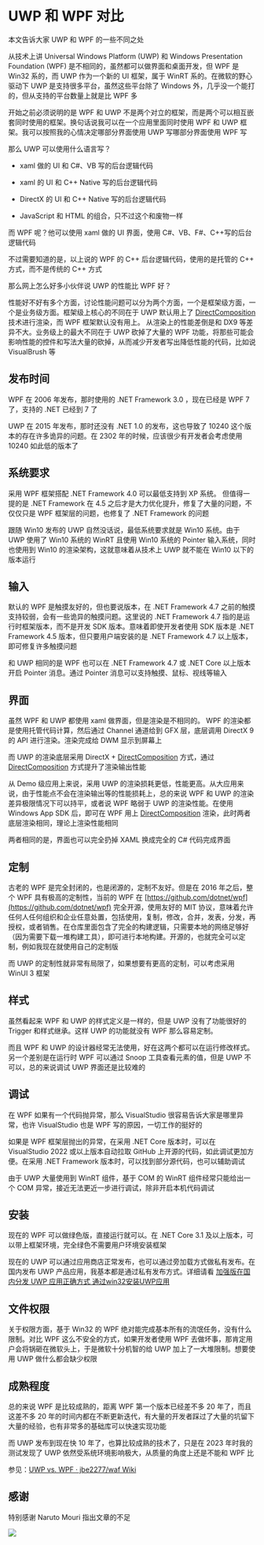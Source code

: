# UWP 和 WPF 对比

本文告诉大家 UWP 和 WPF 的一些不同之处

<!--more-->
<!-- CreateTime:2018/5/5 17:23:33 -->

<!-- csdn -->

<!-- 标签：wpf,uwp,dotnetcore -->

从技术上讲 Universal Windows Platform (UWP) 和 Windows Presentation Foundation (WPF) 是不相同的，虽然都可以做界面和桌面开发，但 WPF 是 Win32 系的，而 UWP 作为一个新的 UI 框架，属于 WinRT 系的。在微软的野心驱动下 UWP 是支持很多平台，虽然这些平台除了 Windows 外，几乎没一个能打的，但从支持的平台数量上就是比 WPF 多

开始之前必须说明的是 WPF 和 UWP 不是两个对立的框架，而是两个可以相互嵌套同时使用的框架。换句话说我可以在一个应用里面同时使用 WPF 和 UWP 框架。我可以按照我的心情决定哪部分界面使用 UWP 写哪部分界面使用 WPF 写

那么 UWP 可以使用什么语言写？

- xaml 做的 UI 和 C#、VB 写的后台逻辑代码

- xaml 的 UI 和 C++ Native 写的后台逻辑代码

- DirectX 的 UI 和 C++ Native 写的后台逻辑代码

- JavaScript 和 HTML 的组合，只不过这个和废物一样

而 WPF 呢？他可以使用 xaml 做的 UI 界面，使用 C#、VB、F#、C++写的后台逻辑代码

不过需要知道的是，以上说的 WPF 的 C++ 后台逻辑代码，使用的是托管的 C++ 方式，而不是传统的 C++ 方式

那么网上怎么好多小伙伴说 UWP 的性能比 WPF 好？

性能好不好有多个方面，讨论性能问题可以分为两个方面，一个是框架级方面，一个是业务级方面。框架级上核心的不同在于 UWP 默认用上了 [DirectComposition](https://msdn.microsoft.com/zh-cn/library/windows/desktop/hh437376.aspx ) 技术进行渲染，而 WPF 框架默认没有用上。 从渲染上的性能差倒是和 DX9 等差异不大。业务级上的最大不同在于 UWP 砍掉了大量的 WPF 功能，将那些可能会影响性能的控件和写法大量的砍掉，从而减少开发者写出降低性能的代码，比如说 VisualBrush 等

<!-- 因为 UWP 的渲染使用的是 [DirectComposition](https://msdn.microsoft.com/zh-cn/library/windows/desktop/hh437376.aspx ) 而 WPF 使用的 [Desktop Window Manager](https://msdn.microsoft.com/en-us/library/windows/desktop/aa969540(v=vs.85).aspx )，请不要在这里和我说 WPF 使用的 DX9 。 -->

<!-- 虽然 WPF 渲染是通过 Dx9 但是最后显示出来是需要 DWM ，所以上面这样说。

之外，UWP 使用 dot net core 编译出来的是 Native 本地代码，WPF 使用 dot net Framework 编译出来是 IL 代码，需要知道 编译出来 Native 代码的性能是 80% C++非托管。所以代码运行会快很多。

这时不要说 IL 可以针对每个 CPU 做优化，因为 dot net core 编译的代码就是对不同的 CPU 做优化。如果还需要对特殊CPU做优化，我还没找到。 -->

## 发布时间

WPF 在 2006 年发布，那时使用的 .NET Framework 3.0 ，现在已经是 WPF 7 了，支持的 .NET 已经到 7 了

UWP 在 2015 年发布，那时还没有 .NET 1.0 的发布，这也导致了 10240 这个版本的存在许多诡异的问题。在 2302 年的时候，应该很少有开发者会考虑使用 10240 如此低的版本了

<!-- 所以垃圾微软的 UWP 有兼容问题，如果选择最低平台，千万不要 10240 这个版本的 api 很多后来系统没有提供的，这是兼容的问题。很多之前的没有公布的 api 已经去掉，很多以前的api已经被标记过时了。 -->

## 系统要求

采用 WPF 框架搭配 .NET Framework 4.0 可以最低支持到 XP 系统。 但值得一提的是 .NET Framework 在 4.5 之后才是大力优化提升，修复了大量的问题，不仅仅只是 WPF 框架层的问题，也修复了 .NET Framework 的问题

跟随 Win10 发布的 UWP 自然没话说，最低系统要求就是 Win10 系统。由于 UWP 使用了 Win10 系统的 WinRT 且使用 Win10 系统的 Pointer 输入系统，同时也使用到 Win10 的渲染架构，这就意味着从技术上 UWP 就不能在 Win10 以下的版本运行

<!-- 因为 WPF 发布的时候还没有 Win7 所以 WPF 是支持 xp 的。但是如果需要支持 xp 就需要使用不大于 .net Framework 4.0 的版本，如果比 4.0 大就无法支持 xp 啦。

需要知道，在 4.5之后 WPF 才修复很多 bug ，提升性能，能不支持 xp 就不要支持 xp。

UWP 发布的时候，因为使用的是 WinRT ，虽然底层和 WPF 一样使用的是 COM 但是添加了很多以前系统不支持的特性。微软为了减少开发或者基于某些考虑，于是UWP不支持以前系统，最低是 win10. -->

<!-- ## 平台

虽然 WPF 很厉害，但是发布的时候几乎没有人知道多平台，所以 WPF 只能支持桌面和 windows 平板。但是现在有 [Avalonia](https://github.com/avaloniaUI/Avalonia) 和 [Xamarin WPF](https://docs.microsoft.com/en-us/xamarin/xamarin-forms/platform/wpf )，这两个都是可以支持很多平台，如 mac 和 Linux ，需要说的是，我一个在开发 Xamarin 的小伙伴说，WPF 是一个恐怖的工程，他不觉得很快就可以把Xamarin WPF放在实际项目。

但是 [Avalonia](https://github.com/avaloniaUI/Avalonia) 只要可以注入渲染就可以使用，输入部分做很少修改就可以在很多平台跑，虽然几个小伙伴告诉我他的树莓派无法运行 [Avalonia](https://github.com/avaloniaUI/Avalonia) ，不过对于一个开源软件，要修改还是很简单。

对比 WPF ，全平台 UWP 支持PC， Notebook， Tablet， Phone， Xbox， IoT， Surface Hub，需要说的最后一个大家不用支持，因为说了10年还没有卖。但是 UWP 支持的都是 微软的系统，对于 Mac 和 Linux 暂时是无法支持的。如果开发的客户需要使用 Mac 和 Linux ，自己不想开发多个代码就不可以选择 UWP 。

但是如果需要性能和支持好的触摸，建议选择 UWP ，不过 UWP 的坑还是好多。 -->

## 输入

默认的 WPF 是触摸友好的，但也要说版本，在 .NET Framework 4.7 之前的触摸支持较弱，会有一些诡异的触摸问题。这里说的 .NET Framework 4.7 指的是运行时框架版本，而不是开发 SDK 版本。意味着即使开发者使用 SDK 版本是 .NET Framework 4.5 版本，但只要用户端安装的是 .NET Framework 4.7 以上版本，即可修复许多触摸问题

和 UWP 相同的是 WPF 也可以在 .NET Framework 4.7 或 .NET Core 以上版本开启 Pointer 消息。通过 Pointer 消息可以支持触摸、鼠标、视线等输入

<!-- 虽然微软说 WPF 是支持触摸的，但是在 4.7 之前的触摸是很差的。所以 WPF 支持鼠标键盘。

但是 UWP 是支持触摸的，鼠标、键盘。

对于 触摸的支持，uwp 是做的很好的，不仅支持了 4.7.1 的指针消息而且还内部支持很多手势。

对于AR的输入，uwp也是支持的。 -->

## 界面

虽然 WPF 和 UWP 都使用 xaml 做界面，但是渲染是不相同的。 WPF 的渲染都是使用托管代码计算，然后通过 Channel 通道给到 GFX 层，底层调用 DirectX 9 的 API 进行渲染。渲染完成给 DWM 显示到屏幕上

而 UWP 的渲染底层采用 DirectX + [DirectComposition](https://msdn.microsoft.com/zh-cn/library/windows/desktop/hh437376.aspx ) 方式，通过 [DirectComposition](https://msdn.microsoft.com/zh-cn/library/windows/desktop/hh437376.aspx ) 方式提升了渲染输出性能

从 Demo 级应用上来说，采用 UWP 的渲染损耗更低，性能更高。从大应用来说，由于性能点不会在渲染输出等的性能损耗上，总的来说 WPF 和 UWP 的渲染差异极限情况下可以持平，或者说 WPF 略弱于 UWP 的渲染性能。在使用 Windows App SDK 后，即可在 WPF 用上 [DirectComposition](https://msdn.microsoft.com/zh-cn/library/windows/desktop/hh437376.aspx ) 渲染，此时两者底层渲染相同，理论上渲染性能相同

两者相同的是，界面也可以完全扔掉 XAML 换成完全的 C# 代码完成界面

<!-- 。但是 WPF 没有使用 DirectX 9 的性能，所以渲染是比较慢的。听说 WPF 可以使用 dx11 dx12都是使用优化级别是 fl9 。 -->

<!-- 我尝试使用 WriteableBitmap 渲染，结果性能比 WPF 渲染快。 其实纯是当时写博客那会我的技术还不足 -->

<!-- 但是 UWP 的渲染很快，因为他使用[DirectComposition](https://msdn.microsoft.com/zh-cn/library/windows/desktop/hh437376.aspx )直接渲染，使用 DX11 渲染。DirectComposition 是通过集成 DWM 渲染的。组合的图形和动画通过 DirectComposition 构建然后传到 DWM 渲染到屏幕。所以使用 DirectComposition 不需要特殊的渲染框架。而且渲染的代码都是编译本地，比较多使用 DX11 ，但是对于很多硬件都支持 dx12 。

那么 DWM 的作用是什么，实际上从[博客](https://msdn.microsoft.com/magazine/dn745861 )可以看到 DWM 实际作用 Windows 组合引擎或合成程序，需要每个窗口把显示的内容给屏外表面或缓冲区，缓冲区是系统给每个顶层窗口分配的，所有的 GDI、D3D、D2D 到先渲染到这里。然后 DWM 决定如何显示，是组合窗口还是做特效，最后再把缓存放到显卡。

这个说法也是不全对的

参见：[Why use DirectComposition? (Windows)](https://msdn.microsoft.com/en-us/library/windows/desktop/hh449195(v=vs.85).aspx ) -->

## 定制

古老的 WPF 是完全封闭的，也是闭源的，定制不友好。但是在 2016 年之后，整个 WPF 具有极高的定制性，当前的 WPF 在 [https://github.com/dotnet/wpf](https://github.com/dotnet/wpf) 完全开源，使用友好的 MIT 协议，意味着允许任何人任何组织和企业任意处置，包括使用，复制，修改，合并，发表，分发，再授权，或者销售。在仓库里面包含了完全的构建逻辑，只需要本地的网络足够好（因为需要下载一堆构建工具），即可进行本地构建。开源的，也就完全可以定制，例如我现在就使用自己的定制版

而 UWP 的定制性就非常有局限了，如果想要有更高的定制，可以考虑采用 WinUI 3 框架

<!-- 虽然开始的 WPF 定制不好，但是现在的 WPF 定制是很好的，可以使用 Host 加入其他的程序，可以使用 dx 加入。如何在 WPF 使用 dx 是相对比较难的，但是可以使用 SharpDx 和 SharpGL 使用 dx 和 opg。

但是 UWP 的定制虽然像 UWP 但是限制很多，一个就是他的源代码看不到，其他的就是很多功能无法使用，如 Adorner 和继承属性。 -->

## 样式

虽然看起来 WPF 和 UWP 的样式定义是一样的，但是 UWP 没有了功能很好的 Trigger 和样式继承。这样 UWP 的功能就没有 WPF 那么容易定制。

而且 WPF 和 UWP 的设计器经常无法使用，好在这两个都可以在运行修改样式。另一个差别是在运行时 WPF 可以通过 Snoop 工具查看元素的值，但是 UWP 不可以，总的来说调试 UWP 界面还是比较难的

## 调试

在 WPF 如果有一个代码抛异常，那么 VisualStudio 很容易告诉大家是哪里异常，也许 VisualStudio 也是 WPF 写的原因，一切工作的挺好的

如果是 WPF 框架层抛出的异常，在采用 .NET Core 版本时，可以在 VisualStudio 2022 或以上版本自动拉取 GitHub 上开源的代码，如此调试更加方便。在采用 .NET Framework 版本时，可以找到部分源代码，也可以辅助调试

由于 UWP 大量使用到 WinRT 组件，基于 COM 的 WinRT 组件经常只能给出一个 COM 异常，接近无法更近一步进行调试，除非开启本机代码调试

<!-- 。但是如果 dot net core 抛异常，那么 VisualStudio 很难告诉但是哪里异常，不过 UWP 是 dot net core 写的，所以 UWP 的异常很难知道是哪里异常，特别是界面异常，经常告诉大家出现一个未知的异常。 -->

<!-- 对比 WPF，现在的微软开放了部分 dot net framework 的源代码，在 WPF ，即使没有源代码，自己反编译也可以看到。但是在 UWP ，没有源代码，而且难以反编译，如果遇到坑都不知道是不是微软的代码写的。 -->

<!-- 需要说的是 UWP 用的 dot net core 是开放源代码的，如果大家想读代码可以在 github 搜索 dot net core 就可以下载。 -->

## 安装

现在的 WPF 可以做绿色版，直接运行就可以。在 .NET Core 3.1 及以上版本，可以带上框架环境，完全绿色不需要用户环境安装框架

现在的 UWP 可以通过应用商店正常发布，也可以通过旁加载方式做私有发布。在国内发布 UWP 产品应用，我基本都是通过私有发布方式。详细请看 [加强版在国内分发 UWP 应用正确方式 通过win32安装UWP应用](https://blog.lindexi.com/post/%E5%8A%A0%E5%BC%BA%E7%89%88%E5%9C%A8%E5%9B%BD%E5%86%85%E5%88%86%E5%8F%91-UWP-%E5%BA%94%E7%94%A8%E6%AD%A3%E7%A1%AE%E6%96%B9%E5%BC%8F-%E9%80%9A%E8%BF%87win32%E5%AE%89%E8%A3%85UWP%E5%BA%94%E7%94%A8.html )

<!-- 但是 dot net core可以带所有的环境，所以 UWP 安装不需要要求用户有 .net Framework 环境，不过 UWP 只能通过应用商店和开发者方式安装。

很多小伙伴还不会安装 UWP 程序，虽然双击就可以安装。

虽然 UWP 不需要 .net framework 环境，但是他需要 win10 ，现在很多用户的电脑都是 win7 所以暂时很难直接告诉大家使用 UWP ，很多人无法安装。 -->

## 文件权限

关于权限方面，基于 Win32 的 WPF 绝对能完成基本所有的流氓任务，没有什么限制。对比 WPF 这么不安全的方式，如果开发者使用 WPF 去做坏事，那肯定用户会将锅砸在微软头上，于是微软十分机智的给 UWP 加上了一大堆限制。想要使用 UWP 做什么都会缺少权限

<!-- 在 WPF 几乎所有文件都能使用，如果发现有文件没权限，那么可以通过申请的方式拿到。对比 WPF 这么不安全，因为可能有开发者删掉了重要的文件，微软提出了安全的代码，所有的不是应用内的文件都需要用户申请才可以。 -->

## 成熟程度

总的来说 WPF 是比较成熟的，距离 WPF 第一个版本已经差不多 20 年了，而且这差不多 20 年的时间内都在不断更新迭代，有大量的开发者踩过了大量的坑留下大量的经验，也有非常多的基础库可以快速实现功能

<!-- 现在已经有 10 多年，有很多库，而且遇到的问题基本都有人遇到。

对于 UWP ，是比较不成熟，很多功能没有。 -->

而 UWP 发布到现在快 10 年了，也算比较成熟的技术了，只是在 2023 年时我的测试发现了 UWP 依然受系统环境影响极大，从质量的角度上还是不能和 WPF 比

参见：[UWP vs. WPF · jbe2277/waf Wiki](https://github.com/jbe2277/waf/wiki/UWP-vs.-WPF )

## 感谢

特别感谢 Naruto Mouri 指出文章的不足

![](https://i.loli.net/2018/04/08/5ac9fff835cfe.jpg)

